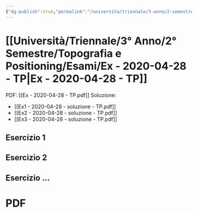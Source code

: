 ```yaml
---
{"dg-publish":true,"permalink":"/universita/triennale/3-anno/2-semestre/topografia-e-positioning/esami/ex-2020-04-28-tp/","tags":["UNI"]}
---
```



# [[Università/Triennale/3° Anno/2° Semestre/Topografia e Positioning/Esami/Ex - 2020-04-28 - TP\|Ex - 2020-04-28 - TP]]

PDF: [[Ex - 2020-04-28 - TP.pdf]]
Soluzione:
- [[Ex1 - 2020-04-28 - soluzione - TP.pdf]]
- [[Ex2 - 2020-04-28 - soluzione - TP.pdf]]
- [[Ex3 - 2020-04-28 - soluzione - TP.pdf]]


## Esercizio 1


## Esercizio 2




## Esercizio ...


# PDF
